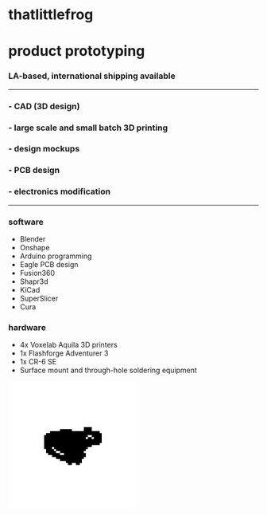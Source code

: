# thatlittlefrog
# product prototyping
### LA-based, international shipping available
---
###  - CAD (3D design)
### - large scale and small batch 3D printing
### - design mockups
### - PCB design
### - electronics modification

---

### software
 - Blender
 - Onshape
 - Arduino programming
 - Eagle PCB design 
 - Fusion360
 - Shapr3d
 - KiCad
 - SuperSlicer
 - Cura

### hardware
 - 4x Voxelab Aquila 3D printers
 - 1x Flashforge Adventurer 3 
 - 1x CR-6 SE
 - Surface mount and through-hole soldering equipment

![froog](/frog2.png)
